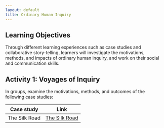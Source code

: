 ```yaml
---
layout: default
title: Ordinary Human Inquiry
---
```


## Learning Objectives
Through different learning experiences such as case studies and collaborative story-telling, learners will investigate the motivations, methods, and impacts of ordinary human inquiry, and work on their social and communication skills.

## Activity 1: Voyages of Inquiry
In groups, examine the motivations, methods, and outcomes of the following case studies:

| Case study |    Link    |
| ---------- | ---------- |
| The Silk Road | [The Silk Road](https://www.youtube.com/watch?v=vn3e37VWc0k&ab_channel=TED-Ed) |
